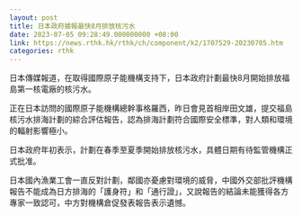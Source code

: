 ```yaml
---
layout: post
title: 日本政府據報最快8月排放核污水
date: 2023-07-05 09:28:49.000000000 +08:00
link: https://news.rthk.hk/rthk/ch/component/k2/1707529-20230705.htm
categories: rthk
---
```


日本傳媒報道，在取得國際原子能機構支持下，日本政府計劃最快8月開始排放福島第一核電廠的核污水。

正在日本訪問的國際原子能機構總幹事格羅西，昨日會見首相岸田文雄，提交福島核污水排海計劃的綜合評估報告，認為排海計劃符合國際安全標準，對人類和環境的輻射影響極小。

日本政府年初表示，計劃在春季至夏季開始排放核污水，具體日期有待監管機構正式批准。

日本國內漁業工會一直反對計劃，鄰國亦憂慮對環境的威脅，中國外交部批評機構報告不能成為日方排海的「護身符」和「通行證」，又說報告的結論未能獲得各方專家一致認可，中方對機構倉促發表報告表示遺憾。
